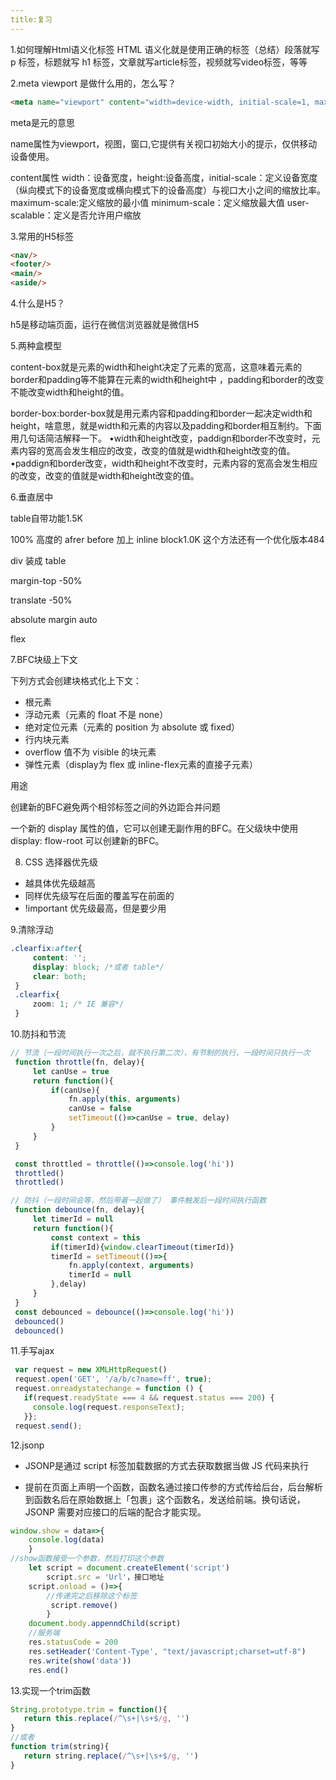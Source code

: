 ```yaml
---
title:复习
---
```

1.如何理解Html语义化标签
HTML 语义化就是使用正确的标签（总结）段落就写 p 标签，标题就写 h1 标签，文章就写article标签，视频就写video标签，等等

2.meta viewport 是做什么用的，怎么写？
```html
<meta name="viewport" content="width=device-width, initial-scale=1, maximum-scale=1, minimum-scale=1">
```
meta是元的意思

name属性为viewport，视图，窗口,它提供有关视口初始大小的提示，仅供移动设备使用。

content属性 width：设备宽度，height:设备高度，initial-scale：定义设备宽度（纵向模式下的设备宽度或横向模式下的设备高度）与视口大小之间的缩放比率。
maximum-scale:定义缩放的最小值
minimum-scale：定义缩放最大值
user-scalable：定义是否允许用户缩放

3.常用的H5标签
```html
<nav/>
<footer/>
<main/>
<aside/>
```

4.什么是H5？

h5是移动端页面，运行在微信浏览器就是微信H5

5.两种盒模型

   content-box就是元素的width和height决定了元素的宽高，这意味着元素的border和padding等不能算在元素的width和height中 ，padding和border的改变不能改变width和height的值。

   border-box:border-box就是用元素内容和padding和border一起决定width和height，啥意思，就是width和元素的内容以及padding和border相互制约。下面用几句话简洁解释一下。
•width和height改变，paddign和border不改变时，元素内容的宽高会发生相应的改变，改变的值就是width和height改变的值。
•paddign和border改变，width和height不改变时，元素内容的宽高会发生相应的改变，改变的值就是width和height改变的值。

6.垂直居中

table自带功能1.5K

100% 高度的 afrer before 加上 inline block1.0K
这个方法还有一个优化版本484

div 装成 table

margin-top -50%

translate -50%

absolute margin auto

flex

7.BFC块级上下文

下列方式会创建块格式化上下文：

* 根元素
* 浮动元素（元素的 float 不是 none）
* 绝对定位元素（元素的 position 为 absolute 或 fixed）
* 行内块元素
* overflow 值不为 visible 的块元素
* 弹性元素（display为 flex 或 inline-flex元素的直接子元素）

用途

创建新的BFC避免两个相邻标签之间的外边距合并问题

一个新的 display 属性的值，它可以创建无副作用的BFC。在父级块中使用 display: flow-root 可以创建新的BFC。

8. CSS 选择器优先级
* 越具体优先级越高
* 同样优先级写在后面的覆盖写在前面的
* !important 优先级最高，但是要少用

9.清除浮动
```css
.clearfix:after{
     content: '';
     display: block; /*或者 table*/
     clear: both;
 }
 .clearfix{
     zoom: 1; /* IE 兼容*/
 }
```
10.防抖和节流
```javascript
// 节流（一段时间执行一次之后，就不执行第二次），有节制的执行，一段时间只执行一次
 function throttle(fn, delay){
     let canUse = true
     return function(){
         if(canUse){
             fn.apply(this, arguments)
             canUse = false
             setTimeout(()=>canUse = true, delay)
         }
     }
 }

 const throttled = throttle(()=>console.log('hi'))
 throttled()
 throttled()
```
```javascript
// 防抖（一段时间会等，然后带着一起做了） 事件触发后一段时间执行函数
 function debounce(fn, delay){
     let timerId = null
     return function(){
         const context = this
         if(timerId){window.clearTimeout(timerId)}
         timerId = setTimeout(()=>{
             fn.apply(context, arguments)
             timerId = null
         },delay)
     }
 }
 const debounced = debounce(()=>console.log('hi'))
 debounced()
 debounced()
```
11.手写ajax
```javascript
 var request = new XMLHttpRequest()
 request.open('GET', '/a/b/c?name=ff', true);
 request.onreadystatechange = function () {
   if(request.readyState === 4 && request.status === 200) {
     console.log(request.responseText);
   }};
 request.send();
```
12.jsonp

 * JSONP是通过 script 标签加载数据的方式去获取数据当做 JS 代码来执行

 * 提前在页面上声明一个函数，函数名通过接口传参的方式传给后台，后台解析到函数名后在原始数据上「包裹」这个函数名，发送给前端。换句话说，JSONP 需要对应接口的后端的配合才能实现。
 ```javascript
window.show = data=>{
     console.log(data)
     }
 //show函数接受一个参数，然后打印这个参数
     let script = document.createElement('script')
         script.src = 'Url'，接口地址
     script.onload = ()=>{
         //传递完之后移除这个标签
          script.remove()        
         }
     document.body.appenndChild(script)
     //服务端
     res.statusCode = 200
     res.setHeader('Content-Type', "text/javascript;charset=utf-8")
     res.write(show('data'))
     res.end()
```
 13.实现一个trim函数
 ```javascript
String.prototype.trim = function(){
    return this.replace(/^\s+|\s+$/g, '')
}
//或者 
function trim(string){
    return string.replace(/^\s+|\s+$/g, '')
}
```